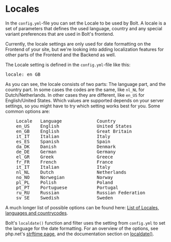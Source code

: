 Locales
=======

In the `config.yml`-file you can set the Locale to be used by Bolt. A locale is a set of parameters that defines the
used language, country and any special variant preferences that are used in Bolt's frontend.

Currently, the locale settings are only used for date formatting on the Frontend of your site, but we're looking into
adding localization features for other parts of the Frontend and the Backend as well.

The Locale setting is defined in the `config.yml`-file like this:

<pre class="brush:plain">
locale: en_GB
</pre>

As you can see, the locale consists of two parts: The language part, and the country part. In some cases the codes are
the same, like `nl_NL` for Dutch/Netherlands. In other cases they are different, like `en_US` for English/United 
States. Which values are supported depends on your server settings, so you might have to try which setting works best for you. Some common options are:

<pre class="brush:plain">
    Locale   Language             Country  
    en_US    English              United States                              en   US  
    en_GB    English              Great Britain                              en   GB  
    it_IT    Italian              Italy                                      it   IT  
    es_ES    Spanish              Spain                                      es   ES  
    da_DK    Danish               Denmark                                    da   DK  
    de_DE    German               Germany                                    de   DE  
    el_GR    Greek                Greece                                     el   GR  
    fr_FR    French               France                                     fr   FR  
    it_IT    Italian              Italy                                      it   IT  
    nl_NL    Dutch                Netherlands                                nl   NL  
    no_NO    Norwegian            Norway                                     no   NO  
    pl_PL    Polish               Poland                                     pl   PL  
    pt_PT    Portuguese           Portugal                                   pt   PT  
    ru_RU    Russian              Russian Federation                         ru   RU  
    sv_SE    Swedish              Sweden                                     sv   SE  
</pre>

A much longer list of possible options can be found here: [List of Locales, languages and
countrycodes](https://github.com/bobdenotter/locales/blob/master/locales_list.txt).

Bolt's `localdate()` function and filter uses the setting from `config.yml` to set the language for the date formatting. For an overview of the options, see php.net's [strftime page](http://php.net/strftime), and the documentation section on [localdate()](/templatetags#filter-localdate). 
